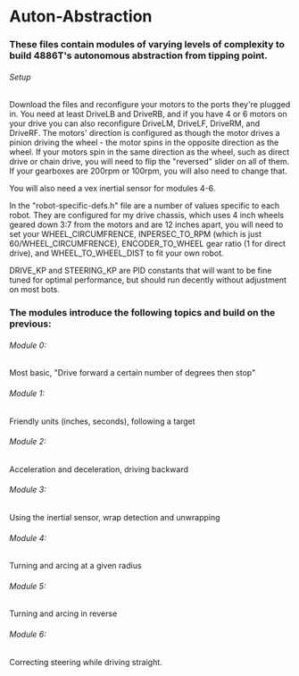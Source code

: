 # Auton-Abstraction

### These files contain modules of varying levels of complexity to build 4886T's autonomous abstraction from tipping point.


###### Setup
Download the files and reconfigure your motors to the ports they're plugged in. You need at least DriveLB and DriveRB, and if you have 4 or 6 motors on your drive you can also reconfigure DriveLM, DriveLF, DriveRM, and DriveRF. The motors' direction is configured as though the motor drives a pinion driving the wheel - the motor spins in the opposite direction as the wheel. If your motors spin in the same direction as the wheel, such as direct drive or chain drive, you will need to flip the "reversed" slider on all of them. If your gearboxes are 200rpm or 100rpm, you will also need to change that.

You will also need a vex inertial sensor for modules 4-6.

In the "robot-specific-defs.h" file are a number of values specific to each robot. They are configured for my drive chassis, which uses 4 inch wheels geared down 3:7 from the motors and are 12 inches apart, you will need to set your WHEEL_CIRCUMFRENCE, INPERSEC_TO_RPM (which is just 60/WHEEL_CIRCUMFRENCE), ENCODER_TO_WHEEL gear ratio (1 for direct drive), and WHEEL_TO_WHEEL_DIST to fit your own robot.

DRIVE_KP and STEERING_KP are PID constants that will want to be fine tuned for optimal performance, but should run decently without adjustment on most bots.

### The modules introduce the following topics and build on the previous:

###### Module 0:
Most basic, "Drive forward a certain number of degrees then stop"

###### Module 1:
Friendly units (inches, seconds), following a target

###### Module 2:
Acceleration and deceleration, driving backward

###### Module 3:
Using the inertial sensor, wrap detection and unwrapping

###### Module 4:
Turning and arcing at a given radius

###### Module 5:
Turning and arcing in reverse

###### Module 6:
Correcting steering while driving straight.
